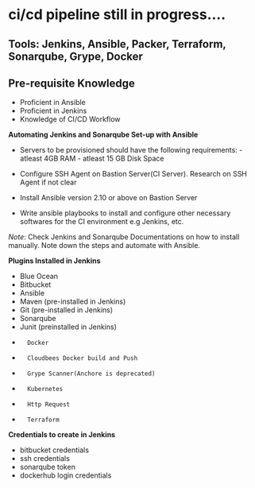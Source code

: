 # ci/cd pipeline still in progress....
## Tools: Jenkins, Ansible, Packer, Terraform, Sonarqube, Grype, Docker

## Pre-requisite Knowledge
- Proficient in Ansible
- Proficient in Jenkins
- Knowledge of CI/CD Workflow

**Automating Jenkins and Sonarqube Set-up with Ansible**

- Servers to be provisioned should have the following requirements: 
        - atleast 4GB RAM
        - atleast 15 GB Disk Space

- Configure SSH Agent on Bastion Server(CI Server). Research on SSH Agent if not clear

- Install Ansible version 2.10 or above on Bastion Server

- Write ansible playbooks to install and configure other necessary softwares for the CI environment e.g Jenkins, etc.

*Note*: Check Jenkins and Sonarqube Documentations on how to install manually.
Note down the steps and automate with Ansible.

**Plugins Installed in Jenkins**
-	Blue Ocean
-	Bitbucket
-	Ansible
-	Maven (pre-installed in Jenkins)
-	Git (pre-installed in Jenkins)
-	Sonarqube
-	Junit (preinstalled in Jenkins)
-       Docker
-       Cloudbees Docker build and Push
-       Grype Scanner(Anchore is deprecated)
-       Kubernetes
-       Http Request
-       Terraform

**Credentials to create in Jenkins**
-   bitbucket credentials
-   ssh credentials
-   sonarqube token
-   dockerhub login credentials





